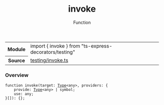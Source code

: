 <header class="symbol-info-header">    <h1 id="invoke">invoke</h1>    <label class="symbol-info-type-label function">Function</label>      </header>
<section class="symbol-info">      <table class="is-full-width">        <tbody>        <tr>          <th>Module</th>          <td>            <div class="lang-typescript">                <span class="token keyword">import</span> { invoke }                 <span class="token keyword">from</span>                 <span class="token string">"ts-express-decorators/testing"</span>                            </div>          </td>        </tr>        <tr>          <th>Source</th>          <td>            <a href="https://romakita.github.io/ts-express-decorators/#//blob/v2.15.3/src/testing/invoke.ts#L0-L0">                testing/invoke.ts            </a>        </td>        </tr>                </tbody>      </table>    </section>

### Overview

<pre><code class="typescript-lang">function <span class="token function">invoke</span><span class="token punctuation">(</span>target<span class="token punctuation">:</span> <a href="#api/common/core/type"><span class="token">Type</span></a><<span class="token keyword">any</span>><span class="token punctuation">,</span> providers<span class="token punctuation">:</span> <span class="token punctuation">{</span>
    provide<span class="token punctuation">:</span> <a href="#api/common/core/type"><span class="token">Type</span></a><<span class="token keyword">any</span>> | symbol<span class="token punctuation">;</span>
    use<span class="token punctuation">:</span> <span class="token keyword">any</span><span class="token punctuation">;</span>
<span class="token punctuation">}</span><span class="token punctuation">[</span><span class="token punctuation">]</span><span class="token punctuation">)</span><span class="token punctuation">:</span> <span class="token punctuation">{</span><span class="token punctuation">}</span><span class="token punctuation">;</span>
</code></pre>
